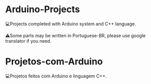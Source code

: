 # Arduino-Projects
💻Projects completed with Arduino system and C++ language.

⚠️Some parts may be written in Portuguese-BR, please use google translator if you need.

# Projetos-com-Arduino
💻Projetos feitos com Arduino e linguagem C++.
